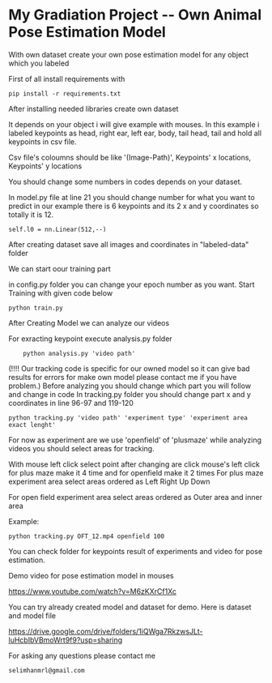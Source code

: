 # My Gradiation Project -- Own Animal Pose Estimation Model
With own dataset create your own pose estimation model for any object which you labeled


First of all install requirements with 

    pip install -r requirements.txt

After installing needed libraries create own dataset

It depends on your object i will give example with mouses. 
In this example i labeled keypoints as     head, right ear, left ear, body, tail head, tail and hold all keypoints in csv file. 

Csv file's coloumns should be like '(Image-Path)', Keypoints' x locations, Keypoints' y locations

You should change some numbers in codes depends on your dataset. 

In model.py file at line 21 you should change number for what you want to predict in our example there is 6 keypoints and its 2 x and y coordinates so totally it is 12.

    self.l0 = nn.Linear(512,--)

After creating dataset save all images and coordinates in "labeled-data" folder 

We can start oour training part 

  in config.py folder you can change your epoch number as you want.
  Start Training with given code below
  
    python train.py
    
 After Creating Model we can analyze our videos 
 
 For exracting keypoint execute analysis.py folder
    
        python analysis.py 'video path'
 
(!!!! Our tracking code is specific for our owned model so it can give bad results for errors for make own model please contact me if you have problem.)
    Before analyzing you should change which part you will follow and change in code
    In tracking.py folder you should change part x and y coordinates in line 96-97 and 119-120
 
    python tracking.py 'video path' 'experiment type' 'experiment area exact lenght'
 
 For now as experiment are we use 'openfield' of 'plusmaze' while analyzing videos you should select areas for tracking.
 
 With mouse left click select point after changing are click mouse's left click for plus maze make it 4 time and for openfield make it 2 times 
 For plus maze experiment area select areas ordered as Left Right Up Down
 
  For open field experiment area select areas ordered as Outer area and inner area
 
 Example:

    python tracking.py OFT_12.mp4 openfield 100
    

You can check folder for keypoints result of experiments and video for pose estimation.

Demo video for pose estimation model in mouses

https://www.youtube.com/watch?v=M6zKXrCf1Xc

You can try already created model and dataset for demo. Here is dataset and model file

https://drive.google.com/drive/folders/1iQWga7RkzwsJLt-luHcbIbVBmoWrt9f9?usp=sharing

For asking any questions please contact me 
    
    selimhanmrl@gmail.com
